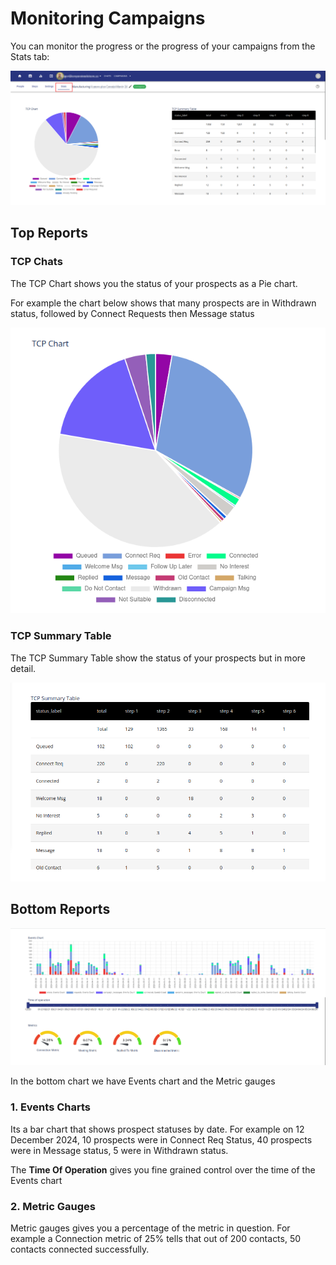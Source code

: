 # Monitoring Campaigns

You can monitor the progress or the progress of your campaigns from the Stats tab:

![Create a schedule posts campaign](/images/campaign_stats_01.png)

## Top Reports

### TCP Chats

The TCP Chart shows you the status of your prospects as a Pie chart.

For example the chart below shows that many prospects are in Withdrawn status, followed by Connect Requests then Message status

![Create a schedule posts campaign](/images/campaign_stats_pie_02.png)


### TCP Summary Table

The TCP Summary Table show the status of your prospects but in more detail.

![Create a schedule posts campaign](/images/campaign_stats_tcp_summary_01.png)



## Bottom Reports

![Create a schedule posts campaign](/images/campaign_stats_02.png)

In the bottom chart we have Events chart and the Metric gauges

### 1. Events Charts
Its a bar chart that shows prospect statuses by date. For example on 12 December 2024, 10 prospects were in Connect Req Status, 40 prospects were in Message status, 5 were in Withdrawn status.

The **Time Of Operation** gives you fine grained control over the time of the Events chart

### 2. Metric Gauges
Metric gauges gives you a percentage of the metric in question. For example a Connection metric of 25% tells that out of 200 contacts, 50 contacts connected successfully.
